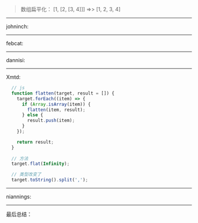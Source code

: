 
> 数组扁平化： [1, [2, [3, 4]]] =>> [1, 2, 3, 4]

----
johninch:


----
febcat:


----
dannisi:


----
Xmtd:
```js
  // js
  function flatten(target, result = []) {
    target.forEach((item) => {
      if (Array.isArray(item)) {
        flatten(item, result);
      } else {
        result.push(item);
      }
    });

    return result;
  }
  
  // 方法
  target.flat(Infinity);

  // 类型改变了
  target.toString().split(',');
```



----
niannings:


----
最后总结：